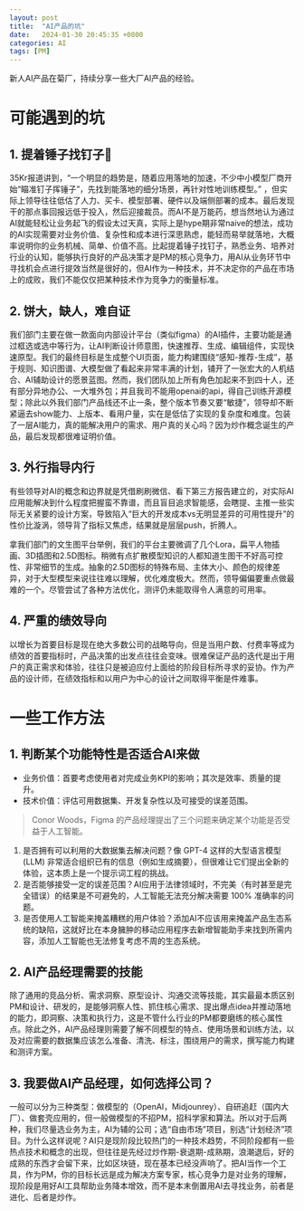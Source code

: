 ```yaml
---
layout: post
title:  "AI产品的坑"
date:   2024-01-30 20:45:35 +0800
categories: AI
tags: [PM]
---
```


新人AI产品在菊厂，持续分享一些大厂AI产品的经验。<!--more-->


# 可能遇到的坑
## 1. 提着锤子找钉子🔨
35Kr报道讲到，“一个明显的趋势是，随着应用落地的加速，不少中小模型厂商开始“瞄准钉子挥锤子”，先找到能落地的细分场景，再针对性地训练模型。” ，但实际上领导往往低估了人力、买卡、模型部署、硬件以及端侧部署的成本。最后发现干的那点事回报远低于投入，然后迎接裁员。而AI不是万能药，想当然地认为通过AI就能轻松让业务起飞的假设太过天真，实际上是hype期非常naive的想法，成功的AI实现需要对业务价值、复杂性和成本进行深思熟虑，能轻而易举就落地，大概率说明你的业务机械、简单、价值不高。比起提着锤子找钉子，熟悉业务、培养对行业的认知，能够执行良好的产品决策才是PM的核心竞争力，用AI从业务环节中寻找机会点进行提效当然是很好的，但AI作为一种技术，并不决定你的产品在市场上的成败，我们不能仅仅把某种技术作为竞争力的衡量标准。


## 2. 饼大，缺人，难自证
我们部门主要在做一款面向内部设计平台（类似figma）的AI插件，主要功能是通过框选或选中等行为，让AI判断设计师意图，快速推荐、生成、编辑组件，实现快速原型。我们的最终目标是生成整个UI页面，能力构建围绕“感知-推荐-生成”，基于规则、知识图谱、大模型做了看起来非常丰满的计划，铺开了一张宏大的人机结合、AI辅助设计的愿景蓝图。然而，我们团队加上所有角色加起来不到四十人，还有部分异地办公、一大堆外包；并且我司不能用openai的api，得自己训练开源模型；除此以外我们部门产品线还不止一条，整个版本节奏又要“敏捷”，领导却不断紧逼去show能力、上版本、看用户量，实在是低估了实现的复杂度和难度。包装了一层AI能力，真的能解决用户的需求、用户真的关心吗？因为炒作概念诞生的产品，最后发现都很难证明价值。


## 3. 外行指导内行
有些领导对AI的概念和边界就是凭借刷刷微信、看下第三方报告建立的，对实际AI应用能解决到什么程度把握蛮不靠谱，而且盲目追求智能感，会瞎提、主推一些实际无关紧要的设计方案，导致陷入“巨大的开发成本vs无明显差异的可用性提升”的性价比漩涡，领导背了指标又焦虑，结果就是层层push，折腾人。

拿我们部门的文生图平台举例，我们的平台主要微调了几个Lora，扁平人物插画、3D插图和2.5D图标。稍微有点扩散模型知识的人都知道生图干不好高可控性、非常细节的生成。抽象的2.5D图标的特殊布局、主体大小、颜色的规律差异，对于大型模型来说往往难以理解，优化难度极大。然而，领导偏偏要重点做最难的一个。尽管尝试了各种方法优化，测评仍未能取得令人满意的可用率。

## 4. 严重的绩效导向 
以增长为首要目标是现在绝大多数公司的战略导向，但是当用户数、付费率等成为绩效的首要指标时，产品决策的出发点往往会变味。很难保证产品的迭代是出于用户的真正需求和体验，往往只是被迫应付上面给的阶段目标所寻求的妥协。作为产品的设计师，在绩效指标和以用户为中心的设计之间取得平衡是件难事。



# 一些工作方法
## 1. 判断某个功能特性是否适合AI来做
- 业务价值：首要考虑使用者对完成业务KPI的影响；其次是效率、质量的提升。
- 技术价值：评估可用数据集、开发复杂性以及可接受的误差范围。

>Conor Woods，Figma 的产品经理提出了三个问题来确定某个功能是否受益于人工智能。
1. 是否拥有可以利用的大数据集去解决问题？像 GPT-4 这样的大型语言模型 (LLM) 非常适合组织已有的信息（例如生成摘要），但很难让它们提出全新的体验，这本质上是一个提示词工程的挑战。
2. 是否能够接受一定的误差范围？AI应用于法律领域时，不完美（有时甚至是完全错误）的结果是不可避免的，人工智能无法充分解决需要 100% 准确率的问题。
3. 是否使用人工智能来掩盖糟糕的用户体验？添加AI不应该用来掩盖产品生态系统的缺陷，这就好比在本身臃肿的移动应用程序去新增智能助手来找到所需内容，添加人工智能也无法修复考虑不周的生态系统。

## 2. AI产品经理需要的技能
除了通用的竞品分析、需求洞察、原型设计、沟通交流等技能，其实最最本质区别PM和设计、研发的，是能够洞察人性、抓住核心需求、提出爆点idea并推动落地的能力，即洞察、决策和执行力，这是不管什么行业的PM都要磨练的核心属性点。除此之外，AI产品经理则需要了解不同模型的特点、使用场景和训练方法，以及对应需要的数据集应该怎么准备、清洗、标注，围绕用户的需求，撰写能力构建和测评方案。


## 3. 我要做AI产品经理，如何选择公司？
一般可以分为三种类型：做模型的（OpenAI，Midjounrey）、自研追赶（国内大厂）、做套壳应用的，但一般做模型的不招PM，招科学家和算法。所以对于后两种，我们尽量选业务为主，AI为辅的公司；选“自由市场”项目，别选“计划经济”项目。为什么这样说呢？AI只是现阶段比较热门的一种技术趋势，不同阶段都有一些热点技术和概念的出现，但往往是先经过炒作期-衰退期-成熟期，浪潮退后，好的成熟的东西才会留下来，比如区块链，现在基本已经没声响了。把AI当作一个工具，作为PM，你的目标长远是成为解决方案专家，核心竞争力是对业务的理解，现阶段是用好AI工具帮助业务降本增效，而不是本末倒置用AI去寻找业务，前者是进化、后者是炒作。